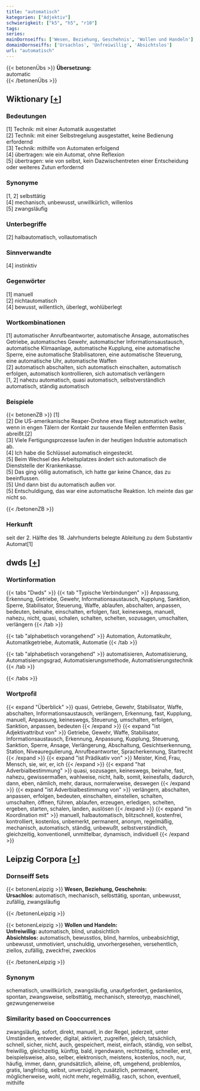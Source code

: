 ```yaml
---
title: "automatisch"
kategorien: ["Adjektiv"]
schwierigkeit: ["k5", "h5", "r10"]
tags:
series:
mainDornseiffs: ['Wesen, Beziehung, Geschehnis', 'Wollen und Handeln']
domainDornseiffs: ['Ursachlos', 'Unfreiwillig', 'Absichtslos']
url: "automatisch"
---
```


{{< betonenÜbs >}}
**Übersetzung:**  
automatic  
{{< /betonenÜbs >}}

## Wiktionary [[+](https://de.wiktionary.org/wiki/automatisch)]

### Bedeutungen
[1] Technik: mit einer Automatik ausgestattet  
[2] Technik: mit einer Selbstregelung ausgestattet, keine Bedienung erfordernd  
[3] Technik: mithilfe von Automaten erfolgend  
[4] übertragen: wie ein Automat, ohne Reflexion  
[5] übertragen: wie von selbst, kein Dazwischentreten einer Entscheidung oder weiteres Zutun erfordernd  

### Synonyme
[1, 2] selbsttätig  
[4] mechanisch, unbewusst, unwillkürlich, willenlos  
[5] zwangsläufig  

### Unterbegriffe
[2] halbautomatisch, vollautomatisch  

### Sinnverwandte
[4] instinktiv  

### Gegenwörter
[1] manuell  
[2] nichtautomatisch  
[4] bewusst, willentlich, überlegt, wohlüberlegt  

### Wortkombinationen
[1] automatischer Anrufbeantworter, automatische Ansage, automatisches Getriebe, automatisches Gewehr, automatischer Informationsaustausch, automatische Klimaanlage, automatische Kupplung, eine automatische Sperre, eine automatische Stabilisatoren, eine automatische Steuerung, eine automatische Uhr, automatische Waffen  
[2] automatisch abschalten, sich automatisch einschalten, automatisch erfolgen, automatisch kontrollieren, sich automatisch verlängern  
[1, 2] nahezu automatisch, quasi automatisch, selbstverständlich automatisch, ständig automatisch  

### Beispiele
{{< betonenZB >}}
[1]  
[2] Die US-amerikanische Reaper-Drohne etwa fliegt automatisch weiter, wenn in engen Tälern der Kontakt zur tausende Meilen entfernten Basis abreißt.[2]  
[3] Viele Fertigungsprozesse laufen in der heutigen Industrie automatisch ab.  
[4] Ich habe die Schlüssel automatisch eingesteckt.  
[5] Beim Wechsel des Arbeitsplatzes ändert sich automatisch die Dienststelle der Krankenkasse.  
[5] Das ging völlig automatisch, ich hatte gar keine Chance, das zu beeinflussen.  
[5] Und dann bist du automatisch außen vor.  
[5] Entschuldigung, das war eine automatische Reaktion. Ich meinte das gar nicht so.  

{{< /betonenZB >}}
### Herkunft
seit der 2. Hälfte des 18. Jahrhunderts belegte Ableitung zu dem Substantiv Automat[1]  



## dwds [[+](https://www.dwds.de/wb/automatisch)]

### Wortinformation
{{< tabs "Dwds" >}}
{{< tab "Typische Verbindungen" >}}
Anpassung, Erkennung, Getriebe, Gewehr, Informationsaustausch, Kupplung, Sanktion, Sperre, Stabilisator, Steuerung, Waffe, ablaufen, abschalten, anpassen, bedeuten, beinahe, einschalten, erfolgen, fast, keineswegs, manuell, nahezu, nicht, quasi, schalen, schalten, schelten, sozusagen, umschalten, verlängern
{{< /tab >}}

{{< tab "alphabetisch vorangehend" >}}
Automation, Automatikuhr, Automatikgetriebe, Automatik, Automatie
{{< /tab >}}

{{< tab "alphabetisch vorangehend" >}}
automatisieren, Automatisierung, Automatisierungsgrad, Automatisierungsmethode, Automatisierungstechnik
{{< /tab >}}

{{< /tabs >}}

### Wortprofil
{{< expand "Überblick" >}} quasi, Getriebe, Gewehr, Stabilisator, Waffe, abschalten, Informationsaustausch, verlängern, Erkennung, fast, Kupplung, manuell, Anpassung, keineswegs, Steuerung, umschalten, erfolgen, Sanktion, anpassen, bedeuten {{< /expand >}}
{{< expand "ist Adjektivattribut von" >}} Getriebe, Gewehr, Waffe, Stabilisator, Informationsaustausch, Erkennung, Anpassung, Kupplung, Steuerung, Sanktion, Sperre, Ansage, Verlängerung, Abschaltung, Gesichtserkennung, Station, Niveauregulierung, Anrufbeantworter, Spracherkennung, Startrecht {{< /expand >}}
{{< expand "ist Prädikativ von" >}} Meister, Kind, Frau, Mensch, sie, wir, er, ich {{< /expand >}}
{{< expand "hat Adverbialbestimmung" >}} quasi, sozusagen, keineswegs, beinahe, fast, nahezu, gewissermaßen, wahlweise, nicht, halb, somit, keinesfalls, dadurch, dann, eben, nämlich, mehr, daraus, normalerweise, deswegen {{< /expand >}}
{{< expand "ist Adverbialbestimmung von" >}} verlängern, abschalten, anpassen, erfolgen, bedeuten, einschalten, einstellen, schalten, umschalten, öffnen, führen, ablaufen, erzeugen, erledigen, schelten, ergeben, starten, schalen, landen, auslösen {{< /expand >}}
{{< expand "in Koordination mit" >}} manuell, halbautomatisch, blitzschnell, kostenfrei, kontrolliert, kostenlos, unbemerkt, permanent, anonym, regelmäßig, mechanisch, automatisch, ständig, unbewußt, selbstverständlich, gleichzeitig, konventionell, unmittelbar, dynamisch, individuell {{< /expand >}}

## Leipzig Corpora [[+](https://corpora.uni-leipzig.de/en/res?word=automatisch&corpusId=deu_newscrawl-public_2018)]

### Dornseiff Sets
{{< betonenLeipzig >}}
**Wesen, Beziehung, Geschehnis:**  
**Ursachlos:** automatisch, mechanisch, selbsttätig, spontan, unbewusst, zufällig, zwangsläufig  

{{< /betonenLeipzig >}}


{{< betonenLeipzig >}}
**Wollen und Handeln:**  
**Unfreiwillig:** automatisch, blind, unabsichtlich  
**Absichtslos:** automatisch, bewusstlos, blind, harmlos, unbeabsichtigt, unbewusst, unmotiviert, unschuldig, unvorhergesehen, versehentlich, ziellos, zufällig, zweckfrei, zwecklos  

{{< /betonenLeipzig >}}

### Synonym
schematisch, unwillkürlich, zwangsläufig, unaufgefordert, gedankenlos, spontan, zwangsweise, selbsttätig, mechanisch, stereotyp, maschinell, gezwungenerweise


### Similarity based on Cooccurrences
zwangsläufig, sofort, direkt, manuell, in der Regel, jederzeit, unter Umständen, entweder, digital, aktiviert, zugreifen, gleich, tatsächlich, schnell, sicher, nicht, auch, gespeichert, meist, einfach, ständig, von selbst, freiwillig, gleichzeitig, künftig, bald, irgendwann, rechtzeitig, schneller, erst, beispielsweise, also, selber, elektronisch, meistens, kostenlos, noch, nur, häufig, immer, dann, grundsätzlich, alleine, oft, umgehend, problemlos, gratis, langfristig, selbst, unverzüglich, zusätzlich, permanent, möglicherweise, wohl, nicht mehr, regelmäßig, rasch, schon, eventuell, mithilfe

